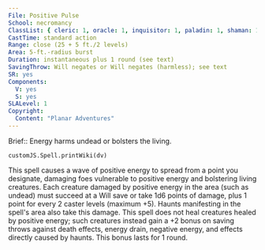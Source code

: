 ```yaml
---
File: Positive Pulse
School: necromancy
ClassList: { cleric: 1, oracle: 1, inquisitor: 1, paladin: 1, shaman: 1, sorcerer: 1, wizard: 1, spiritualist: 1, summoner: 1, witch: 1 }
CastTime: standard action
Range: close (25 + 5 ft./2 levels)
Area: 5-ft.-radius burst
Duration: instantaneous plus 1 round (see text)
SavingThrow: Will negates or Will negates (harmless); see text
SR: yes
Components:
  V: yes
  S: yes
SLALevel: 1
Copyright:
  Content: "Planar Adventures"
---
```

Brief:: Energy harms undead or bolsters the living.

```dataviewjs
customJS.Spell.printWiki(dv)
```

This spell causes a wave of positive energy to spread from a point you designate, damaging foes vulnerable to positive energy and bolstering living creatures. Each creature damaged by positive energy in the area (such as undead) must succeed at a Will save or take 1d6 points of damage, plus 1 point for every 2 caster levels (maximum +5). Haunts manifesting in the spell's area also take this damage.  This spell does not heal creatures healed by positive energy; such creatures instead gain a +2 bonus on saving throws against death effects, energy drain, negative energy, and effects directly caused by haunts. This bonus lasts for 1 round.
